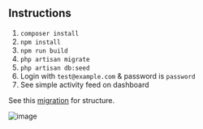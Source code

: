 ## Instructions

1. `composer install`
2. `npm install`
3. `npm run build`
4. `php artisan migrate`
5. `php artisan db:seed`
6. Login with `test@example.com` & password is `password`
7. See simple activity feed on dashboard

See this [migration](https://github.com/dmason30/arctic-ryan-activity-feed/blob/main/database/migrations/2023_02_09_112937_create_activities_table.php) for structure.

![image](https://user-images.githubusercontent.com/20278756/217819621-db5c5594-592b-4e56-9aa7-eb77674388d6.png)
